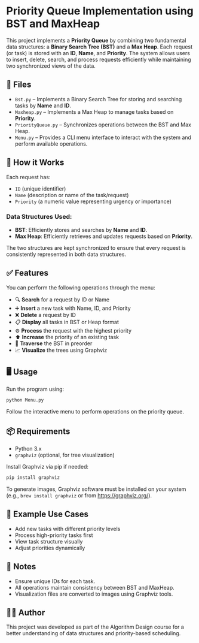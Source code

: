 # Priority Queue Implementation using BST and MaxHeap

This project implements a **Priority Queue** by combining two fundamental data structures: a **Binary Search Tree (BST)** and a **Max Heap**. Each request (or task) is stored with an **ID**, **Name**, and **Priority**. The system allows users to insert, delete, search, and process requests efficiently while maintaining two synchronized views of the data.

## 📁 Files

- `Bst.py` – Implements a Binary Search Tree for storing and searching tasks by **Name** and **ID**.
- `Maxheap.py` – Implements a Max Heap to manage tasks based on **Priority**.
- `PriorityQueue.py` – Synchronizes operations between the BST and Max Heap.
- `Menu.py` – Provides a CLI menu interface to interact with the system and perform available operations.


## 🧠 How it Works

Each request has:
- `ID` (unique identifier)
- `Name` (description or name of the task/request)
- `Priority` (a numeric value representing urgency or importance)

### Data Structures Used:
- **BST**: Efficiently stores and searches by **Name** and **ID**.
- **Max Heap**: Efficiently retrieves and updates requests based on **Priority**.

The two structures are kept synchronized to ensure that every request is consistently represented in both data structures.

## ✅ Features

You can perform the following operations through the menu:

- 🔍 **Search** for a request by ID or Name  
- ➕ **Insert** a new task with Name, ID, and Priority  
- ❌ **Delete** a request by ID  
- 📋 **Display** all tasks in BST or Heap format  
- ⚙️ **Process** the request with the highest priority  
- ⬆️ **Increase** the priority of an existing task  
- 🌳 **Traverse** the BST in preorder  
- 📈 **Visualize** the trees using Graphviz

## 🖥️ Usage

Run the program using:

```bash
python Menu.py
```

Follow the interactive menu to perform operations on the priority queue.

## 📦 Requirements

- Python 3.x
- `graphviz` (optional, for tree visualization)

Install Graphviz via pip if needed:

```bash
pip install graphviz
```

To generate images, Graphviz software must be installed on your system (e.g., `brew install graphviz` or from https://graphviz.org/).

## 🧪 Example Use Cases

- Add new tasks with different priority levels
- Process high-priority tasks first
- View task structure visually
- Adjust priorities dynamically

## 📌 Notes

- Ensure unique IDs for each task.
- All operations maintain consistency between BST and MaxHeap.
- Visualization files are converted to images using Graphviz tools.

## 🧑‍💻 Author

This project was developed as part of the Algorithm Design course for a better understanding of data structures and priority-based scheduling.
